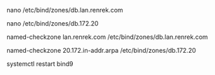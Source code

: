 nano /etc/bind/zones/db.lan.renrek.com

nano /etc/bind/zones/db.172.20

named-checkzone lan.renrek.com /etc/bind/zones/db.lan.renrek.com

named-checkzone 20.172.in-addr.arpa /etc/bind/zones/db.172.20

systemctl restart bind9
